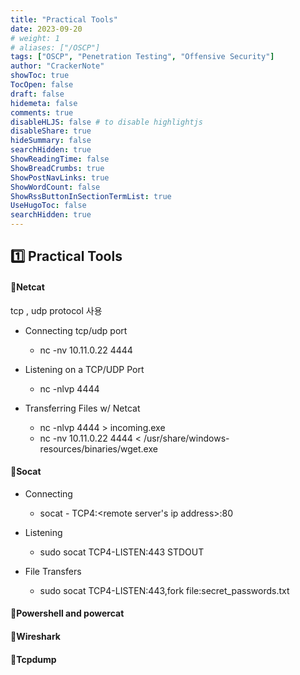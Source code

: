 ```yaml
---
title: "Practical Tools"
date: 2023-09-20
# weight: 1
# aliases: ["/OSCP"]
tags: ["OSCP", "Penetration Testing", "Offensive Security"]
author: "CrackerNote"
showToc: true
TocOpen: false
draft: false
hidemeta: false
comments: true
disableHLJS: false # to disable highlightjs
disableShare: true
hideSummary: false
searchHidden: true
ShowReadingTime: false
ShowBreadCrumbs: true
ShowPostNavLinks: true
ShowWordCount: false
ShowRssButtonInSectionTermList: true
UseHugoToc: false
searchHidden: true
---
```


## 1️⃣ Practical Tools



#### 📜Netcat

tcp , udp protocol 사용

- Connecting tcp/udp port
  - nc -nv 10.11.0.22 4444

- Listening on a TCP/UDP Port
  - nc -nlvp 4444

- Transferring Files w/ Netcat
  - nc -nlvp 4444 > incoming.exe
  - nc -nv 10.11.0.22 4444 < /usr/share/windows-resources/binaries/wget.exe




#### 📜Socat

- Connecting

  - socat - TCP4:<remote server's ip address>:80
  
- Listening

  - sudo socat TCP4-LISTEN:443 STDOUT

- File Transfers

  - sudo socat TCP4-LISTEN:443,fork file:secret_passwords.txt

    


#### 📜Powershell and powercat



#### 📜Wireshark



#### 📜Tcpdump

